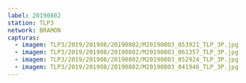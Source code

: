 ```yaml
---
label: 20190802
station: TLP3
network: BRAMON
capturas:
  - imagem: TLP3/2019/201908/20190802/M20190803_053921_TLP_3P.jpg
  - imagem: TLP3/2019/201908/20190802/M20190803_061357_TLP_3P.jpg
  - imagem: TLP3/2019/201908/20190802/M20190803_052924_TLP_3P.jpg
  - imagem: TLP3/2019/201908/20190802/M20190803_041948_TLP_3P.jpg
---
```

